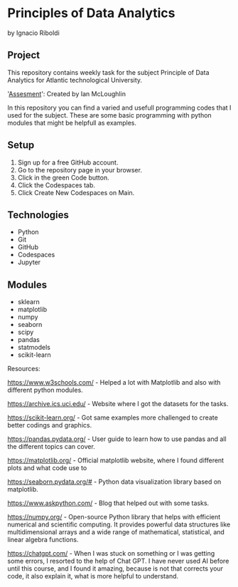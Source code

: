 # Principles of Data Analytics

by Ignacio Riboldi

## Project

This repository contains weekly task for the subject Principle of Data Analytics for Atlantic technological University.

'<a href=https://github.com/ianmcloughlin/principles_of_data_analytics/blob/main/assessment/tasks.md/>Assesment</a>': Created by Ian McLoughlin



In this repository you can find a varied and usefull programming codes that I used for the subject.
These are some basic programming with python modules that might be helpfull as examples.

## Setup

1. Sign up for a free GitHub account.
2. Go to the repository page in your browser.
3. Click in the green Code button.
4. Click the Codespaces tab.
5. Click Create New Codespaces on Main.

## Technologies

- Python
- Git
- GitHub
- Codespaces
- Jupyter

## Modules

- sklearn
- matplotlib
- numpy
- seaborn
- scipy
- pandas
- statmodels
- scikit-learn

Resources:

https://www.w3schools.com/ - Helped a lot with Matplotlib and also with different python modules.

https://archive.ics.uci.edu/ - Website where I got the datasets for the tasks.

https://scikit-learn.org/ - Got same examples more challenged to create better codings and graphics.

https://pandas.pydata.org/ - User guide to learn how to use pandas and all the different topics can cover.

https://matplotlib.org/ - Official matplotlib website, where I found different plots and what code use to 

https://seaborn.pydata.org/# - Python data visualization library based on matplotlib.

https://www.askpython.com/ - Blog that helped out with some tasks.

https://numpy.org/ - Open-source Python library that helps with efficient numerical and scientific computing. It provides powerful data structures like multidimensional arrays and a wide range of mathematical, statistical, and linear algebra functions.

https://chatgpt.com/ - When I was stuck on something or I was getting some errors, I resorted to the help of Chat GPT. I have never used AI before until this course, and I found it amazing, because is not that corrects your code, it also explain it, what is more helpful to understand.
